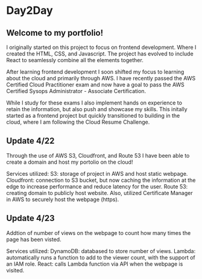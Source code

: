 # Day2Day
<h2>Welcome to my portfolio!</h2>
<p>I originally started on this project to focus on frontend development. Where I created the HTML, CSS, and Javascript. The project has evolved to include React to seamlessly combine all the elements together.
</p>

<p>After learning frontend development I soon shifted my focus to learning about the cloud and primarily through AWS. I have recently passed the AWS Certified Cloud Practitioner exam and now have a goal to pass the AWS Certified Sysops Administrator - Associate Certification.</p>

<p>While I study for these exams I also implement hands on experience to retain the information, but also push and showcase my skills. This initally started as a frontend project but quickly transitioned to building in the cloud, where I am following the Cloud Resume Challenge.
</p>

<h2>Update 4/22</h2>

<p>Through the use of AWS S3, Cloudfront, and Route 53 I have been able to create a domain and host my portolio on the cloud!</p>

<p>Services utilized:
    S3: storage of project in AWS and host static webpage.
    Cloudfront: connection to S3 bucket, but now caching the information at the edge to increase performance and reduce latency for the user.
    Route 53: creating domain to publicly host website. Also, utilized Certificate Manager in AWS to securely host the webpage (https).
</p>

<h2>Update 4/23</h2>

<p>Addtion of number of views on the webpage to count how many times the page has been visted.</p>

<p>Services utilized:
DynamoDB: databased to store number of views.
Lambda: automatically runs a function to add to the viewer count, with the support of an IAM role.
React: calls Lambda function via API when the webpage is visited.
</p>
